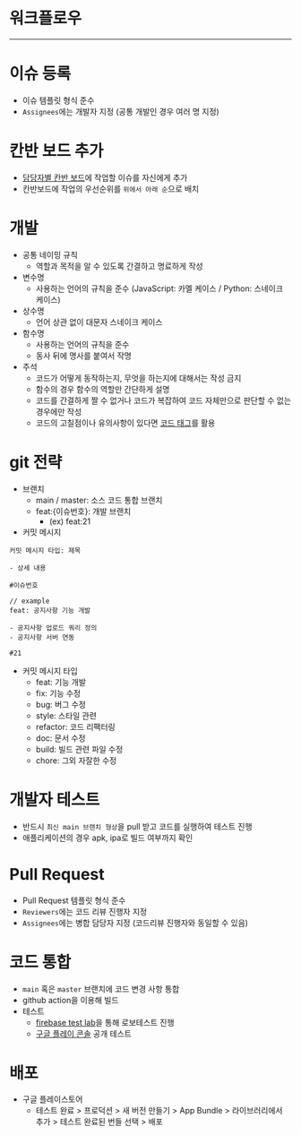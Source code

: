 # 워크플로우

---

# 이슈 등록

- 이슈 템플릿 형식 준수
- `Assignees`에는 개발자 지정 (공통 개발인 경우 여러 명 지정)

# 칸반 보드 추가

- [담당자별 칸반 보드](https://github.com/orgs/KNUT-Capstone-Design-team-1/projects/10)에 작업할 이슈를 자신에게 추가
- 칸반보드에 작업의 우선순위를 `위에서 아래 순`으로 배치

# 개발

- 공통 네이밍 규칙
  - 역할과 목적을 알 수 있도록 간결하고 명료하게 작성
- 변수명
  - 사용하는 언어의 규칙을 준수 (JavaScript: 카멜 케이스 / Python: 스네이크 케이스)
- 상수명
  - 언어 상관 없이 대문자 스네이크 케이스
- 함수명
  - 사용하는 언어의 규칙을 준수
  - 동사 뒤에 명사를 붙여서 작명
- 주석
  - 코드가 어떻게 동작하는지, 무엇을 하는지에 대해서는 작성 금지
  - 함수의 경우 함수의 역할만 간단하게 설명
  - 코드를 간결하게 짤 수 없거나 코드가 복잡하여 코드 자체만으로 판단할 수 없는 경우에만 작성
  - 코드의 고칠점이나 유의사항이 있다면 [코드 태그](https://2mukee.tistory.com/599)를 활용

# git 전략

- 브랜치
  - main / master: 소스 코드 통합 브랜치
  - feat:{이슈번호}: 개발 브랜치
    - (ex) feat:21
- 커밋 메시지

```
커밋 메시지 타입: 제목

- 상세 내용

#이슈번호

// example
feat: 공지사항 기능 개발

- 공지사항 업로드 쿼리 정의
- 공지사항 서버 연동

#21
```

- 커밋 메시지 타입
  - feat: 기능 개발
  - fix: 기능 수정
  - bug: 버그 수정
  - style: 스타일 관련
  - refactor: 코드 리팩터링
  - doc: 문서 수정
  - build: 빌드 관련 파일 수정
  - chore: 그외 자잘한 수정

# 개발자 테스트

- 반드시 `최신 main 브랜치 형상`을 pull 받고 코드를 실행하여 테스트 진행
- 애플리케이션의 경우 apk, ipa로 빌드 여부까지 확인

# Pull Request

- Pull Request 템플릿 형식 준수
- `Reviewers`에는 코드 리뷰 진행자 지정
- `Assignees`에는 병합 담당자 지정 (코드리뷰 진행자와 동일할 수 있음)

# 코드 통합

- `main` 혹은 `master` 브랜치에 코드 변경 사항 통합
- github action을 이용해 빌드
- 테스트
  - [firebase test lab](https://console.firebase.google.com/u/1/project/what-is-pill-b93dc/testlab/histories?hl=ko&fb_utm_campaign=firebase_launch_testlab_080416&fb_utm_medium=console&fb_utm_source=Play)을 통해 로보테스트 진행
  - [구글 플레이 콘솔](https://play.google.com/console/u/0/developers/5955928426933855306/app-list?pli=1) 공개 테스트

# 배포

- 구글 플레이스토어
  - 테스트 완료 > 프로덕션 > 새 버전 만들기 > App Bundle > 라이브러리에서 추가 > 테스트 완료된 번들 선택 > 배포
